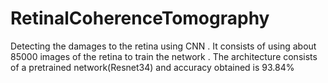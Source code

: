 # RetinalCoherenceTomography
Detecting the damages to the retina using CNN . It consists of using about 85000 images of the retina to train the network . The architecture consists of a pretrained network(Resnet34) and accuracy obtained is 93.84%
